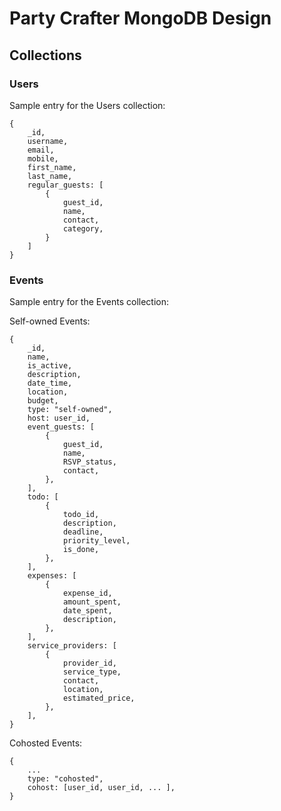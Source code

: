 # Party Crafter MongoDB Design

## Collections

### Users
Sample entry for the Users collection:
```
{
    _id,
    username,
    email,
    mobile,
    first_name,
    last_name,
    regular_guests: [
        {
            guest_id,
            name,
            contact,
            category,
        }
    ]
}
```

### Events
Sample entry for the Events collection:

Self-owned Events:
```
{
    _id,
    name,
    is_active,
    description,
    date_time,
    location,
    budget,
    type: "self-owned",
    host: user_id,
    event_guests: [
        {
            guest_id,
            name,
            RSVP_status,
            contact,
        },
    ],
    todo: [
        {
            todo_id,
            description,
            deadline,
            priority_level,
            is_done,
        },
    ],
    expenses: [
        {
            expense_id,
            amount_spent,
            date_spent,
            description,
        },
    ],
    service_providers: [
        {
            provider_id,
            service_type,
            contact,
            location,
            estimated_price,
        },
    ],
}
```

Cohosted Events:
```
{
    ...
    type: "cohosted",
    cohost: [user_id, user_id, ... ],
}
```